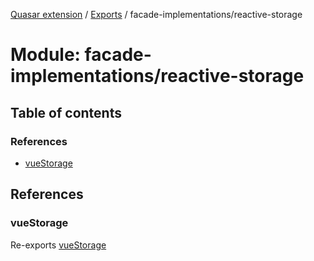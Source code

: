 [Quasar extension](../index.md) / [Exports](../modules.md) / facade-implementations/reactive-storage

# Module: facade-implementations/reactive-storage

## Table of contents

### References

- [vueStorage](facade_implementations_reactive_storage.md#vuestorage)

## References

### vueStorage

Re-exports [vueStorage](facade_implementations_reactive_storage_vue_storage.md#vuestorage)
